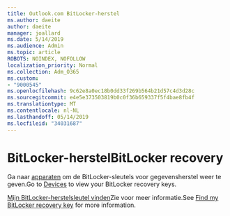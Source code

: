 ```yaml
---
title: Outlook.com BitLocker-herstel
ms.author: daeite
author: daeite
manager: joallard
ms.date: 5/14/2019
ms.audience: Admin
ms.topic: article
ROBOTS: NOINDEX, NOFOLLOW
localization_priority: Normal
ms.collection: Adm_O365
ms.custom:
- "9000545"
ms.openlocfilehash: 9c62e8a0ec18b0dd33f269b564b21d57c4d3d28c
ms.sourcegitcommit: e4e5e373503819b0c0f36b659337f5f4bae8fb4f
ms.translationtype: MT
ms.contentlocale: nl-NL
ms.lasthandoff: 05/14/2019
ms.locfileid: "34031687"
---
```

# <a name="bitlocker-recovery"></a><span data-ttu-id="67649-102">BitLocker-herstel</span><span class="sxs-lookup"><span data-stu-id="67649-102">BitLocker recovery</span></span>

<span data-ttu-id="67649-103">Ga naar [apparaten](https://account.microsoft.com/devices/recoverykey) om de BitLocker-sleutels voor gegevensherstel weer te geven.</span><span class="sxs-lookup"><span data-stu-id="67649-103">Go to [Devices](https://account.microsoft.com/devices/recoverykey) to view your BitLocker recovery keys.</span></span>

<span data-ttu-id="67649-104">[Mijn BitLocker-herstelsleutel vinden](https://support.microsoft.com/help/4026181)Zie voor meer informatie.</span><span class="sxs-lookup"><span data-stu-id="67649-104">See [Find my BitLocker recovery key](https://support.microsoft.com/help/4026181) for more information.</span></span>